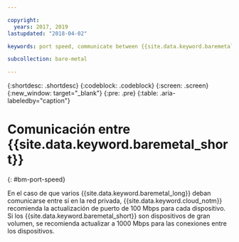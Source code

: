 ```yaml
---

copyright:
  years: 2017, 2019
lastupdated: "2018-04-02"

keywords: port speed, communicate between {{site.data.keyword.baremetal_short}}

subcollection: bare-metal

---
```


{:shortdesc: .shortdesc}
{:codeblock: .codeblock}
{:screen: .screen}
{:new_window: target="_blank"}
{:pre: .pre}
{:table: .aria-labeledby="caption"}

# Comunicación entre {{site.data.keyword.baremetal_short}}
{: #bm-port-speed}

En el caso de que varios {{site.data.keyword.baremetal_long}} deban comunicarse entre sí en la red privada, {{site.data.keyword.cloud_notm}} recomienda la actualización de puerto de 100 Mbps para cada dispositivo. Si los {{site.data.keyword.baremetal_short}} son dispositivos de gran volumen, se recomienda actualizar a 1000 Mbps para las conexiones entre los dispositivos.
